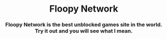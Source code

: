 <div align='center'>



# Floopy Network


### Floopy Network is the best unblocked games site in the world. Try it out and you will see what I mean.
